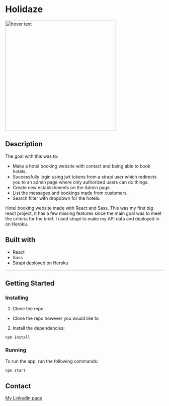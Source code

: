 # Holidaze

<img src="images/boostcraft.jpg" width="350" title="hover text">

## Description
The goal with this was to:
- Make a hotel booking website with contact and being able to book hotels.
- Successfully login using jwt tokens from a strapi user which redirects you to an admin page where only authorized users can do things.
- Create new establishments on the Admin page.
- List the messages and bookings made from customers.
- Search filter with dropdown for the hotels.

Hotel booking website made with React and Sass. This was my first big react project, it has a few missing features since the main goal was to meet the criteria for the brief.
I used strapi to make my API data and deployed in on Heroku.

## Built with
- React
- Sass
- Strapi deployed on Heroku

---

## Getting Started

### Installing

1. Clone the repo:

- Clone the repo however you would like to

2. Install the dependencies:

```
npm install
```

### Running

To run the app, run the following commands:


```bash
npm start
```

## Contact

[My LinkedIn page](https://www.linkedin.com/in/martin-lian-krane-b2bb19210/)
